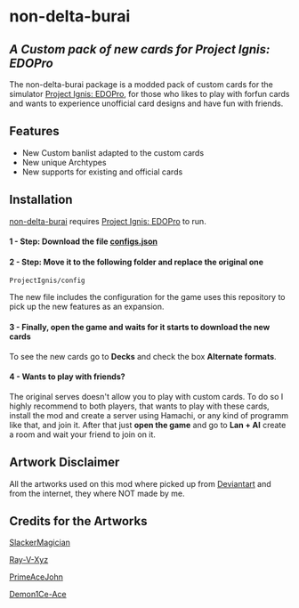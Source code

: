 # non-delta-burai
## _A Custom pack of new cards for Project Ignis: EDOPro_

The non-delta-burai package is a modded pack of custom cards for the simulator [Project Ignis: EDOPro](https://github.com/ProjectIgnis/EDOPro), for those who likes to play with forfun cards and wants to experience unofficial card designs and have fun with friends.

## Features

- New Custom banlist adapted to the custom cards
- New unique Archtypes
- New supports for existing and official cards

## Installation

[non-delta-burai](https://github.com/BuraiLaplayce/non-delta-burai) requires [Project Ignis: EDOPro](https://github.com/ProjectIgnis/EDOPro) to run.

#### 1 - Step: Download the file [configs.json](https://github.com/BuraiLaplayce/non-delta-burai/blob/main/configs.json)

#### 2 - Step: Move it to the following folder and replace the original one

```
ProjectIgnis/config
```
The new file includes the configuration for the game uses this repository to pick up the new features as an expansion.

#### 3 - Finally, open the game and waits for it starts to download the new cards
To see the new cards go to **Decks** and check the box **Alternate formats**.
#### 4 - Wants to play with friends?
The original serves doesn't allow you to play with custom cards. To do so I highly recommend to both players, that wants to play with these cards, install the mod and create a server using Hamachi, or any kind of programm like that, and join it. After that just **open the game** and go to **Lan + AI** create a room and wait your friend to join on it.

## Artwork Disclaimer

All the artworks used on this mod where picked up from [Deviantart](https://www.deviantart.com/) and from the internet, they where NOT made by me.

## Credits for the Artworks

[SlackerMagician](https://www.deviantart.com/slackermagician)

[Ray-V-Xyz](https://www.deviantart.com/ray-v-xyz)

[PrimeAceJohn](https://www.deviantart.com/primeacejohn)

[Demon1Ce-Ace](https://www.deviantart.com/demon1ce-ace)